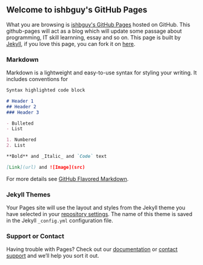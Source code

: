 ## Welcome to ishbguy's GitHub Pages

What you are browsing is [ishbguy's GitHub Pages](https://ishbguy.github.io) hosted on GitHub. This github-pages will act as a blog which will update some passage about programming, IT skill learnning, essay and so on. This page is built by [Jekyll](https://jekyllrb.com/), if you love this page, you can fork it on [here](https://github.com/ishbguy/ishbguy.github.io).

### Markdown

Markdown is a lightweight and easy-to-use syntax for styling your writing. It includes conventions for

```markdown
Syntax highlighted code block

# Header 1
## Header 2
### Header 3

- Bulleted
- List

1. Numbered
2. List

**Bold** and _Italic_ and `Code` text

[Link](url) and ![Image](src)
```

For more details see [GitHub Flavored Markdown](https://guides.github.com/features/mastering-markdown/).

### Jekyll Themes

Your Pages site will use the layout and styles from the Jekyll theme you have selected in your [repository settings](https://github.com/ishbguy/ishbguy.github.io/settings). The name of this theme is saved in the Jekyll `_config.yml` configuration file.

### Support or Contact

Having trouble with Pages? Check out our [documentation](https://help.github.com/categories/github-pages-basics/) or [contact support](https://github.com/contact) and we’ll help you sort it out.
